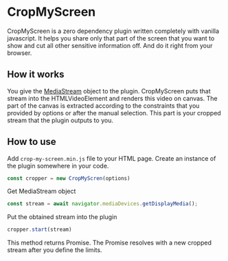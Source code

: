 # CropMyScreen

CropMyScreen is a zero dependency plugin written completely with vanilla javascript. It helps you share only that part of the screen that you want to show and cut all other sensitive information off. And do it right from your browser.

## How it works

You give the [MediaStream](https://developer.mozilla.org/en-US/docs/Web/API/MediaStream/MediaStream) object to the plugin. CropMyScreen puts that stream into the HTMLVideoElement and renders this video on canvas. The part of the canvas is extracted according to the constraints that you provided by options or after the manual selection. This part is your cropped stream that the plugin outputs to you.

<!-- Add diagram here -->

## How to use
Add `crop-my-screen.min.js` file to your HTML page. Create an instance of the plugin somewhere in your code.

```javascript
const cropper = new CropMyScren(options)
```
Get MediaStream object

```javascript
const stream = await navigator.mediaDevices.getDisplayMedia();
```

Put the obtained stream into the plugin

```javascript
cropper.start(stream)
```

This method returns Promise. The Promise resolves with a new cropped stream after you define the limits.
